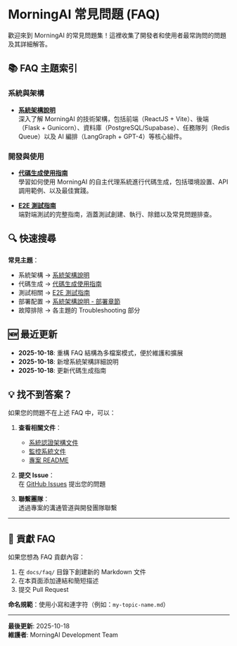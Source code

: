 # MorningAI 常見問題 (FAQ)

歡迎來到 MorningAI 的常見問題集！這裡收集了開發者和使用者最常詢問的問題及其詳細解答。

## 📚 FAQ 主題索引

### 系統與架構

- **[系統架構說明](./faq/system-architecture.md)**  
  深入了解 MorningAI 的技術架構，包括前端（ReactJS + Vite）、後端（Flask + Gunicorn）、資料庫（PostgreSQL/Supabase）、任務隊列（Redis Queue）以及 AI 編排（LangGraph + GPT-4）等核心組件。

### 開發與使用

- **[代碼生成使用指南](./faq/code-generation-guide.md)**  
  學習如何使用 MorningAI 的自主代理系統進行代碼生成，包括環境設置、API 調用範例、以及最佳實踐。

- **[E2E 測試指南](./faq/e2e-testing.md)**  
  端對端測試的完整指南，涵蓋測試創建、執行、除錯以及常見問題排查。

## 🔍 快速搜尋

**常見主題**：
- 系統架構 → [系統架構說明](./faq/system-architecture.md)
- 代碼生成 → [代碼生成使用指南](./faq/code-generation-guide.md)  
- 測試相關 → [E2E 測試指南](./faq/e2e-testing.md)
- 部署配置 → [系統架構說明 - 部署章節](./faq/system-architecture.md#deployment)
- 故障排除 → 各主題的 Troubleshooting 部分

## 🆕 最近更新

- **2025-10-18**: 重構 FAQ 結構為多檔案模式，便於維護和擴展
- **2025-10-18**: 新增系統架構詳細說明
- **2025-10-18**: 更新代碼生成指南

## 💡 找不到答案？

如果您的問題不在上述 FAQ 中，可以：

1. **查看相關文件**：
   - [系統認證架構文件](./CURRENT_AUTH_ARCHITECTURE.md)
   - [監控系統文件](../monitoring/README.md)
   - [專案 README](../README.md)

2. **提交 Issue**：  
   在 [GitHub Issues](https://github.com/RC918/morningai/issues) 提出您的問題

3. **聯繫團隊**：  
   透過專案的溝通管道與開發團隊聯繫

---

## 📝 貢獻 FAQ

如果您想為 FAQ 貢獻內容：

1. 在 `docs/faq/` 目錄下創建新的 Markdown 文件
2. 在本頁面添加連結和簡短描述
3. 提交 Pull Request

**命名規範**：使用小寫和連字符（例如：`my-topic-name.md`）

---

**最後更新**: 2025-10-18  
**維護者**: MorningAI Development Team
